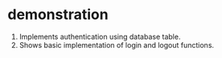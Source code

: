 # demonstration


1. Implements authentication using database table. 
2. Shows basic implementation of login and logout functions.
